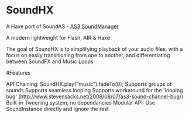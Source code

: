 # SoundHX
 A Haxe port of SoundAS - [AS3 SoundManager](https://github.com/treefortress/SoundAS)

 A modern lightweight for Flash, AIR & Haxe

The goal of SoundHX is to simplifying playback of your audio files, with a focus on easily transitioning from one to another, and differentiating between SoundFX and Music Loops.

#Features

API Chaining: SoundHX.play("music").fadeTo(0);
Supports groups of sounds
Supports seamless looping
Supports workaround for the 'looping bug' (http://www.stevensacks.net/2008/08/07/as3-sound-channel-bug/)
Built-in Tweening system, no dependancies
Modular API: Use SoundInstance directly and ignore the rest.
